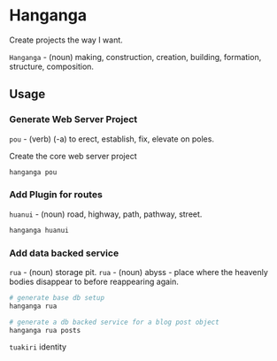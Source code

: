 # Hanganga

Create projects the way I want.

`Hanganga` - (noun) making, construction, creation, building, formation, structure, composition.

## Usage

### Generate Web Server Project

`pou` - (verb) (-a) to erect, establish, fix, elevate on poles.

Create the core web server project

```bash
hanganga pou
```

### Add Plugin for routes

`huanui` - (noun) road, highway, path, pathway, street.

```bash
hanganga huanui
```

### Add data backed service

`rua` - (noun) storage pit.
`rua` - (noun) abyss - place where the heavenly bodies disappear to before reappearing again.

```bash
# generate base db setup
hanganga rua
```

```bash
# generate a db backed service for a blog post object
hanganga rua posts
```

`tuakiri` identity